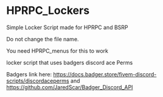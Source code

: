 # HPRPC_Lockers
Simple Locker Script made for HPRPC and BSRP

Do not change the file name. 

You need HPRPC_menus for this to work

locker script that uses badgers discord ace Perms 

Badgers link here: https://docs.badger.store/fivem-discord-scripts/discordaceperms and https://github.com/JaredScar/Badger_Discord_API
